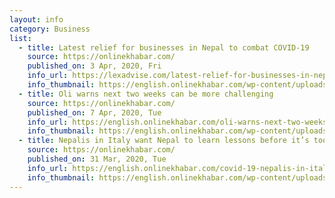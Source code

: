 ```yaml
---
layout: info
category: Business
list:
  - title: Latest relief for businesses in Nepal to combat COVID-19
    source: https://onlinekhabar.com/
    published_on: 3 Apr, 2020, Fri
    info_url: https://lexadvise.com/latest-relief-for-businesses-in-nepal-to-combat-covid-19/
    info_thumbnail: https://english.onlinekhabar.com/wp-content/uploads/2017/05/National-Examinations-Board-NEB-Nepal.jpg
  - title: Oli warns next two weeks can be more challenging
    source: https://onlinekhabar.com/
    published_on: 7 Apr, 2020, Tue
    info_url: https://english.onlinekhabar.com/oli-warns-next-two-weeks-can-be-more-challenging.html
    info_thumbnail: https://english.onlinekhabar.com/wp-content/uploads/2020/04/Pm-kp-oli-2.jpg
  - title: Nepalis in Italy want Nepal to learn lessons before it’s too late
    source: https://onlinekhabar.com/
    published_on: 31 Mar, 2020, Tue
    info_url: https://english.onlinekhabar.com/covid-19-nepalis-in-italy-want-nepal-to-learn-lessons-before-its-too-late.html
    info_thumbnail: https://english.onlinekhabar.com/wp-content/uploads/2020/03/nepali-At-italy.jpg
---
```

